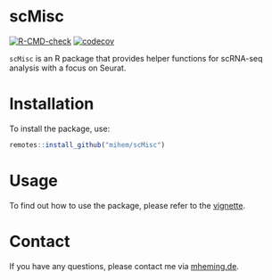 # scMisc
<!-- badges: start -->
  [![R-CMD-check](https://github.com/mihem/scMisc/actions/workflows/R-CMD-check.yaml/badge.svg)](https://github.com/mihem/scMisc/actions/workflows/R-CMD-check.yaml)
  [![codecov](https://codecov.io/gh/mihem/scMisc/graph/badge.svg?token=D2JF6LGE8B)](https://codecov.io/gh/mihem/scMisc)
<!-- badges: end -->

`scMisc` is an R package that provides helper functions for scRNA-seq analysis with a focus on Seurat.

# Installation

To install the package, use:

```R
remotes::install_github("mihem/scMisc")
```

# Usage

To find out how to use the package, please refer to the [vignette](https://mihem.github.io/scMisc/).

# Contact
If you have any questions, please contact me via [mheming.de](https://osmzhlab.uni-muenster.de/mheming/#contact).